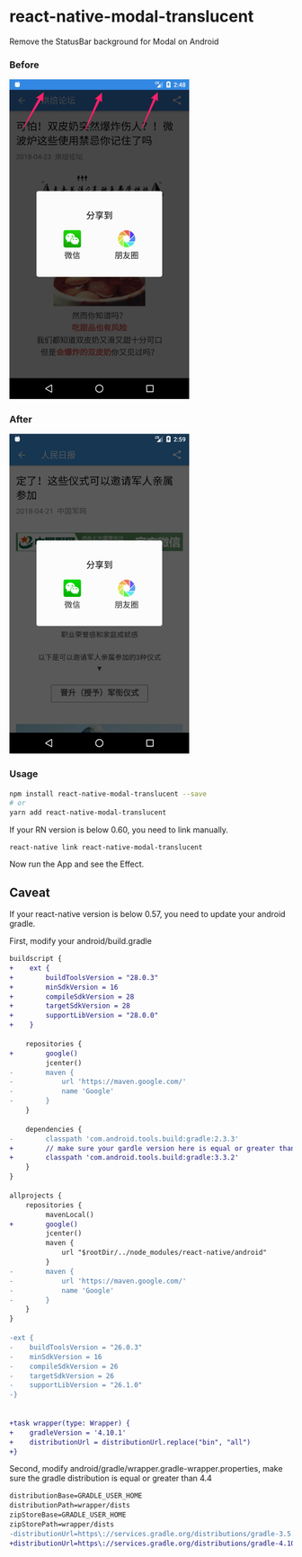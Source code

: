 # react-native-modal-translucent

Remove the StatusBar background for Modal on Android

### Before

<img src="./screenshot/before.jpg" width=320>

### After

<img src="./screenshot/after.png" width=320>

### Usage

```bash
npm install react-native-modal-translucent --save
# or
yarn add react-native-modal-translucent
```

If your RN version is below 0.60, you need to link manually.

```
react-native link react-native-modal-translucent
```

Now run the App and see the Effect.

## Caveat

If your react-native version is below 0.57, you need to update your android gradle.

First, modify your android/build.gradle

```diff
buildscript {
+    ext {
+        buildToolsVersion = "28.0.3"
+        minSdkVersion = 16
+        compileSdkVersion = 28
+        targetSdkVersion = 28
+        supportLibVersion = "28.0.0"
+    }

    repositories {
+        google()
         jcenter()
-        maven {
-            url 'https://maven.google.com/'
-            name 'Google'
-        }
    }

    dependencies {
-        classpath 'com.android.tools.build:gradle:2.3.3'
+        // make sure your gardle version here is equal or greater than 3.3.2
+        classpath 'com.android.tools.build:gradle:3.3.2'
    }
}

allprojects {
    repositories {
         mavenLocal()
+        google()
         jcenter()
         maven {
             url "$rootDir/../node_modules/react-native/android"
         }
-        maven {
-            url 'https://maven.google.com/'
-            name 'Google'
-        }
    }
}

-ext {
-    buildToolsVersion = "26.0.3"
-    minSdkVersion = 16
-    compileSdkVersion = 26
-    targetSdkVersion = 26
-    supportLibVersion = "26.1.0"
-}


+task wrapper(type: Wrapper) {
+    gradleVersion = '4.10.1'
+    distributionUrl = distributionUrl.replace("bin", "all")
+}
```

Second, modify android/gradle/wrapper.gradle-wrapper.properties, make sure the gradle distribution is equal or greater than 4.4

```diff
distributionBase=GRADLE_USER_HOME
distributionPath=wrapper/dists
zipStoreBase=GRADLE_USER_HOME
zipStorePath=wrapper/dists
-distributionUrl=https\://services.gradle.org/distributions/gradle-3.5.1-all.zip
+distributionUrl=https\://services.gradle.org/distributions/gradle-4.10.1-all.zip
```
